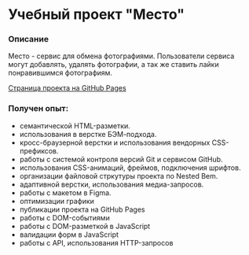 # Учебный проект "Место"

### Описание
Место - сервис для обмена фотографиями. Пользователи сервиса могут добавлять, удалять фотографии, а так же ставить лайки
понравившимся фотографиям.

[Страница проекта на GitHub Pages](kaprun17.github.io/mesto/)

### Получен опыт:
- семантической HTML-разметки.
- использования в верстке БЭМ-подхода.
- кросс-браузерной верстки и использования вендорных CSS-префиксов.
- работы с системой контроля версий Git и сервисом GitHub.
- использования CSS-анимаций, фреймов, подключения шрифтов.
- организации файловой стркутуры проекта по Nested Bem.
- адаптивной верстки, использования медиа-запросов.
- работы с макетом в Figma.
- оптимизации графики
- публикации проекта на GitHub Pages
- работы с DOM-событиями
- работы с DOM-разметкой в JavaScript
- валидации форм в JavaScript
- работы с API, использования HTTP-запросов